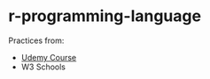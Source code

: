 # r-programming-language

Practices from:
- [Udemy Course](https://www.udemy.com/course/r-basics/learn/lecture/5386034#overview)
- W3 Schools
